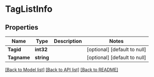 # TagListInfo

## Properties
Name | Type | Description | Notes
------------ | ------------- | ------------- | -------------
**Tagid** | **int32** |  | [optional] [default to null]
**Tagname** | **string** |  | [optional] [default to null]

[[Back to Model list]](../README.md#documentation-for-models) [[Back to API list]](../README.md#documentation-for-api-endpoints) [[Back to README]](../README.md)


